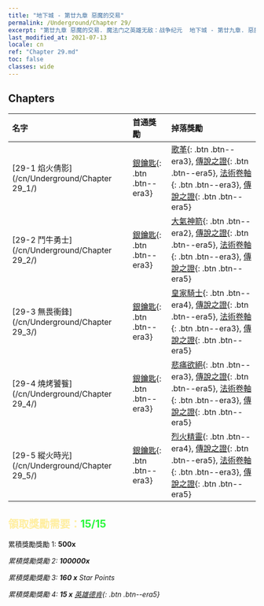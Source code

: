 ```yaml
---
title: "地下城 - 第廿九章 惡魔的交易"
permalink: /Underground/Chapter 29/
excerpt: "第廿九章 惡魔的交易. 魔法门之英雄无敌：战争纪元  地下城 - 第廿九章. 惡魔的交易"
last_modified_at: 2021-07-13
locale: cn
ref: "Chapter 29.md"
toc: false
classes: wide
---
```


## Chapters

  | 名字 |  首通獎勵 | 掉落獎勵 |
  |:------------|:------------|:------------| 
  | [29-1  焰火倩影](/cn/Underground/Chapter 29_1/) | [銀鑰匙](/cn/Items/con_693/){: .btn .btn--era3} | [歌革](/cn/Items/unt_227/){: .btn .btn--era3}, [傳說之證](/cn/Items/mat_102/){: .btn .btn--era5}, [法術卷軸](/cn/Items/con_694/){: .btn .btn--era3}, [傳說之證](/cn/Items/mat_102/){: .btn .btn--era5} |
  | [29-2  鬥牛勇士](/cn/Underground/Chapter 29_2/) | [銀鑰匙](/cn/Items/con_693/){: .btn .btn--era3} | [大氣神箭](/cn/Items/her_449/){: .btn .btn--era2}, [傳說之證](/cn/Items/mat_102/){: .btn .btn--era5}, [法術卷軸](/cn/Items/con_694/){: .btn .btn--era3}, [傳說之證](/cn/Items/mat_102/){: .btn .btn--era5} |
  | [29-3  無畏衝鋒](/cn/Underground/Chapter 29_3/) | [銀鑰匙](/cn/Items/con_693/){: .btn .btn--era3} | [皇家騎士](/cn/Items/unt_195/){: .btn .btn--era4}, [傳說之證](/cn/Items/mat_102/){: .btn .btn--era5}, [法術卷軸](/cn/Items/con_694/){: .btn .btn--era3}, [傳說之證](/cn/Items/mat_102/){: .btn .btn--era5} |
  | [29-4  燒烤饕餮](/cn/Underground/Chapter 29_4/) | [銀鑰匙](/cn/Items/con_693/){: .btn .btn--era3} | [悲痛欲絕](/cn/Items/her_458/){: .btn .btn--era3}, [傳說之證](/cn/Items/mat_102/){: .btn .btn--era5}, [法術卷軸](/cn/Items/con_694/){: .btn .btn--era3}, [傳說之證](/cn/Items/mat_102/){: .btn .btn--era5} |
  | [29-5  縱火時光](/cn/Underground/Chapter 29_5/) | [銀鑰匙](/cn/Items/con_693/){: .btn .btn--era3} | [烈火精靈](/cn/Items/unt_231/){: .btn .btn--era4}, [傳說之證](/cn/Items/mat_102/){: .btn .btn--era5}, [法術卷軸](/cn/Items/con_694/){: .btn .btn--era3}, [傳說之證](/cn/Items/mat_102/){: .btn .btn--era5} |


## <span style="color: #ffeea0">   領取獎勵需要：</span><span style="color: #27f73a">15/15</span>

 累積獎勵獎勵 1:  **500x** <i class="fas fa-gem"/>

 累積獎勵獎勵 2:  **100000x** <i class="fas fa-coins"/>

 累積獎勵獎勵 3: **160 x** Star Points

 累積獎勵獎勵 4: **15 x** [英雄德肯](/cn/Items/her_387/){: .btn .btn--era5}

